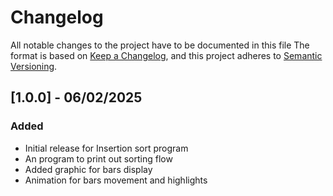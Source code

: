 # Changelog
All notable changes to the project have to be documented in this file
The format is based on [Keep a Changelog](https://keepachangelog.com/), and this project adheres to [Semantic Versioning](https://semver.org/).

## [1.0.0] - 06/02/2025
### Added
- Initial release for Insertion sort program
- An program to print out sorting flow 
- Added graphic for bars display
- Animation for bars movement and highlights
